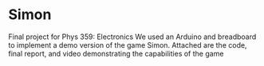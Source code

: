 # Simon
Final project for Phys 359: Electronics
We used an Arduino and breadboard to implement a demo version of the game Simon. Attached are the code, final report, and video demonstrating the capabilities of the game
